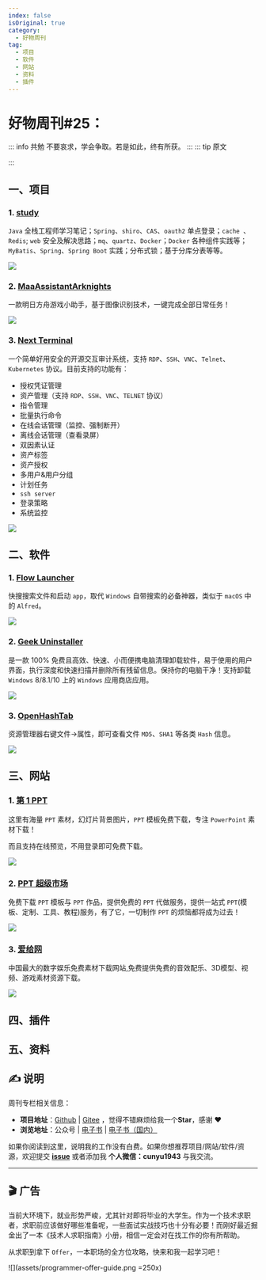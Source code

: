 ```yaml
---
index: false
isOriginal: true
category:
  - 好物周刊
tag:
  - 项目
  - 软件
  - 网站
  - 资料
  - 插件
---
```


# 好物周刊#25：

::: info 共勉
不要哀求，学会争取。若是如此，终有所获。
:::
::: tip 原文

:::

## 一、项目

### 1. [study](https://github.com/bage2014/study)

`Java` 全栈工程师学习笔记；`Spring`、`shiro`、`CAS`、`oauth2` 单点登录；`cache `、`Redis`; `web` 安全及解决思路；`mq`、`quartz`、`Docker`；`Docker` 各种组件实践等；`MyBatis`、`Spring`、`Spring Boot` 实践；分布式锁；基于分库分表等等。

![](https://cdn.staticaly.com/gh/cunyu1943/JavaPark@main/src/weekly/2023/assets/1694391373421.webp)

### 2. [MaaAssistantArknights](https://github.com/MaaAssistantArknights/MaaAssistantArknights)

一款明日方舟游戏小助手，基于图像识别技术，一键完成全部日常任务！

![](https://cdn.staticaly.com/gh/cunyu1943/JavaPark@main/src/weekly/2023/assets/1694476585427.webp)

### 3. [Next Terminal](https://github.com/dushixiang/next-terminal)

一个简单好用安全的开源交互审计系统，支持 `RDP`、`SSH`、`VNC`、`Telnet`、`Kubernetes` 协议。目前支持的功能有：

-   授权凭证管理
-   资产管理（支持 `RDP`、`SSH`、`VNC`、`TELNET` 协议）
-   指令管理
-   批量执行命令
-   在线会话管理（监控、强制断开）
-   离线会话管理（查看录屏）
-   双因素认证
-   资产标签
-   资产授权
-   多用户&用户分组
-   计划任务
-   `ssh server`
-   登录策略
-   系统监控

![](https://cdn.staticaly.com/gh/cunyu1943/JavaPark@main/src/weekly/2023/assets/1694476618572.webp)

## 二、软件

### 1. [Flow Launcher](https://www.flowlauncher.com/)

快搜搜索文件和启动 `app`，取代 `Windows` 自带搜索的必备神器，类似于 `macOS` 中的 `Alfred`。

![](https://cdn.staticaly.com/gh/cunyu1943/JavaPark@main/src/weekly/2023/assets/1694388736952.webp)

### 2. [Geek Uninstaller](https://geekuninstaller.com/)

是一款 100% 免费且高效、快速、小而便携电脑清理卸载软件，易于使用的用户界面，执行深度和快速扫描并删除所有残留信息。保持你的电脑干净！支持卸载 `Windows` 8/8.1/10 上的 `Windows` 应用商店应用。

![](https://cdn.staticaly.com/gh/cunyu1943/JavaPark@main/src/weekly/2023/assets/1694389024194.webp)

### 3. [OpenHashTab](https://github.com/namazso/OpenHashTab)

资源管理器右键文件->属性，即可查看文件 `MD5`、`SHA1` 等各类 `Hash` 信息。

![](https://cdn.staticaly.com/gh/cunyu1943/JavaPark@main/src/weekly/2023/assets/1694389152477.webp)

## 三、网站

### 1. [第 1 PPT](https://www.1ppt.com/)

这里有海量 `PPT` 素材，幻灯片背景图片，`PPT` 模板免费下载，专注 `PowerPoint` 素材下载！

而且支持在线预览，不用登录即可免费下载。

![](https://cdn.staticaly.com/gh/cunyu1943/JavaPark@main/src/weekly/2023/assets/1693958767707.webp)

### 2. [PPT 超级市场](https://www.pptsupermarket.com/)

免费下载 `PPT` 模板与 `PPT` 作品，提供免费的 `PPT` 代做服务，提供一站式 `PPT`(模板、定制、工具、教程)服务，有了它，一切制作 `PPT` 的烦恼都将成为过去！

![](https://cdn.staticaly.com/gh/cunyu1943/JavaPark@main/src/weekly/2023/assets/1693958801945.webp)

### 3. [爱给网](https://www.aigei.com/)

中国最大的数字娱乐免费素材下载网站,免费提供免费的音效配乐、3D模型、视频、游戏素材资源下载。

![](https://cdn.staticaly.com/gh/cunyu1943/JavaPark@main/src/weekly/2023/assets/1693958840698.webp)

## 四、插件

## 五、资料

## ✍️ 说明

周刊专栏相关信息：

- **项目地址**：[Github](https://github.com/cunyu1943/JavaPark/) | [Gitee](https://gitee.com/cunyu1943/JavaPark/) ，觉得不错麻烦给我一个**Star**，感谢 ❤️
- **浏览地址**：公众号 | [电子书](https://cunyu1943.github.io/) | [电子书（国内）](https://cunyu1943.gitee.io/)

如果你阅读到这里，说明我的工作没有白费。如果你想推荐项目/网站/软件/资源，欢迎提交 **[issue](https://github.com/cunyu1943/JavaPark/issues)** 或者添加我 **个人微信：cunyu1943** 与我交流。

---

## 🎬️ 广告
当前大环境下，就业形势严峻，尤其针对即将毕业的大学生。作为一个技术求职者，求职前应该做好哪些准备呢，一些面试实战技巧也十分有必要！而刚好最近掘金出了一本《技术人求职指南》小册，相信一定会对在找工作的你有所帮助。

从求职到拿下 `Offer`，一本职场的全方位攻略，快来和我一起学习吧！

![](assets/programmer-offer-guide.png =250x)

<Share colorful />
